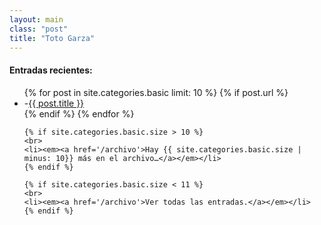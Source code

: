 ```yaml
---
layout: main
class: "post"
title: "Toto Garza"
---
```


<h4>
Entradas recientes:
</h4>
<ul class='big-list'>
    {% for post in site.categories.basic limit: 10 %}
        {% if post.url %}
        <li class="space-bottom"><span class="code">-</span><a title='{{post.date}}' href='{{ post.url }}'>{{ post.title }}</a></li>
        {% endif %}
    {% endfor %}

    
    {% if site.categories.basic.size > 10 %}
    <br>
    <li><em><a href='/archivo'>Hay {{ site.categories.basic.size | minus: 10}} más en el archivo…</a></em></li>
    {% endif %}

    {% if site.categories.basic.size < 11 %}
    <br>
    <li><em><a href='/archivo'>Ver todas las entradas.</a></em></li>
    {% endif %}

</ul>